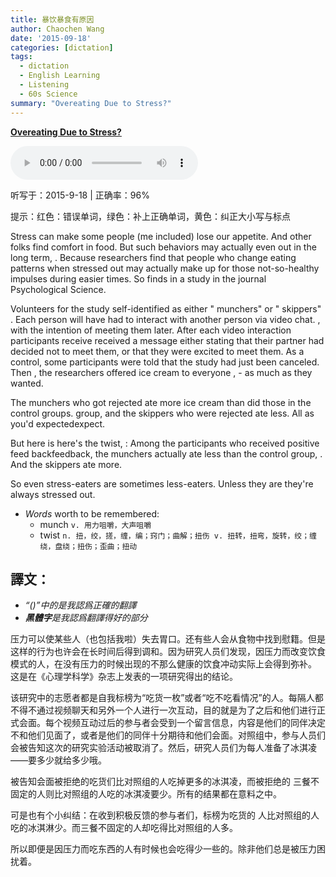 ```yaml
---
title: 暴饮暴食有原因
author: Chaochen Wang
date: '2015-09-18'
categories: [dictation]
tags:
  - dictation
  - English Learning
  - Listening
  - 60s Science
summary: "Overeating Due to Stress?"
---
```



**[Overeating Due to Stress?](http://www.scientificamerican.com/podcast/episode/overeating-due-to-stress-13-11-17/)**

<audio src="/mp3/sa_p_podcast_131117.mp3" controls="controls">
Your browser does not support the audio element.
你的瀏覽器不支持音頻播放。請使用chrome科學上網。
</audio>

听写于：2015-9-18 | 正确率：96%


<!--我的听写开始-->
提示：<span class="diff_off">红色</span>：错误单词，<span class="diff_add">绿色</span>：补上正确单词，<span class="diff_alert">黄色</span>：纠正大小写与标点                        <p class="linetext">Stress can make some people (me included) lose our appetite. And other folks find comfort in food. <span class="diff_add">But</span> <span class="diff_alert" title="Such ">such </span>behaviors may actually even out in the long term<span class="diff_alert">,</span> <span class="diff_alert">.</span> <span class="diff_alert" title="because ">Because </span>researchers find that people who change eating patterns when stressed out may actually make up for those not-so-healthy impulses during easier times. So finds <span class="diff_off">in</span> a study in the journal Psychological Science. </p><p class="linetext">Volunteers for the study self-identified as either " munchers" or " skippers" . Each person <span class="diff_off">will</span> <span class="diff_off">have</span> <span class="diff_add">had</span> to interact with another person via video chat<span class="diff_alert">.</span> <span class="diff_alert">,</span> <span class="diff_alert" title="With ">with </span>the intention of meeting them later. After each video interaction participants <span class="diff_off">receive</span> <span class="diff_add">received</span> a message either stating that their partner <span class="diff_off">had</span> decided not to meet them<span class="diff_alert">,</span> or that they were excited to meet them. As a control, some participants were told that the study had just been canceled. Then <span class="diff_alert">,</span> the researchers offered ice cream to everyone <span class="diff_alert">,</span> <span class="diff_add">-</span> as much as they wanted. </p><p class="linetext">The munchers who got rejected ate more ice cream than did those in the control <span class="diff_off">groups</span><span class="diff_alert">.</span> <span class="diff_add">group</span><span class="diff_alert">,</span> <span class="diff_alert" title="And ">and </span>the skippers who were rejected ate less. All as you'd <span class="diff_off">expected</span><span class="diff_add">expect</span>. </p><p class="linetext">But <span class="diff_off">here</span> <span class="diff_off">is</span> <span class="diff_add">here's</span> the twist<span class="diff_alert">,</span> <span class="diff_add">:</span> <span class="diff_alert" title="among ">Among </span>the participants who received positive <span class="diff_off">feed</span> <span class="diff_off">back</span><span class="diff_add">feedback</span>, the munchers actually ate less than the control group<span class="diff_alert">,</span> <span class="diff_alert">.</span> <span class="diff_alert" title="and ">And </span>the skippers ate more. </p><p class="linetext">So even  <span class="diff_alert" title="stress eaters">stress-eaters</span> are sometimes less-eaters. Unless <span class="diff_off">they</span> <span class="diff_off">are</span> <span class="diff_add">they're</span> always stressed out.</p>
<!--我的听写结束-->


* _Words_ worth to be remembered:
    * munch `v. 用力咀嚼，大声咀嚼`
    * twist `n. 扭，绞，搓，缠，编；窍门；曲解；扭伤 v. 扭转，扭弯，旋转，绞；缠绕，盘绕；扭伤；歪曲；扭动`


## 譯文：

* _“()”中的是我認爲正確的翻譯_
* _**黑體字**是我認爲翻譯得好的部分_

压力可以使某些人（也包括我啦）失去胃口。还有些人会从食物中找到慰籍。但是这样的行为也许会在长时间后得到调和。因为研究人员们发现，因压力而改变饮食模式的人，在没有压力的时候出现的不那么健康的饮食冲动实际上会得到弥补。 这是在《心理学科学》杂志上发表的一项研究得出的结论。

该研究中的志愿者都是自我标榜为“吃货一枚”或者“吃不吃看情况”的人。每隔人都不得不通过视频聊天和另外一个人进行一次互动，目的就是为了之后和他们进行正式会面。每个视频互动过后的参与者会受到一个留言信息，内容是他们的同伴决定不和他们见面了，或者是他们的同伴十分期待和他们会面。对照组中，参与人员们会被告知这次的研究实验活动被取消了。然后，研究人员们为每人准备了冰淇凌——要多少就给多少哦。

被告知会面被拒绝的吃货们比对照组的人吃掉更多的冰淇凌，而被拒绝的 三餐不固定的人则比对照组的人吃的冰淇凌要少。所有的结果都在意料之中。

可是也有个小纠结：在收到积极反馈的参与者们，标榜为吃货的 人比对照组的人吃的冰淇淋少。而三餐不固定的人却吃得比对照组的人多。

所以即便是因压力而吃东西的人有时候也会吃得少一些的。除非他们总是被压力困扰着。
